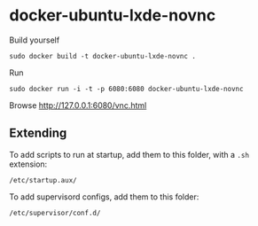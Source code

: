docker-ubuntu-lxde-novnc
=========================


Build yourself
```
sudo docker build -t docker-ubuntu-lxde-novnc .
```

Run
```
sudo docker run -i -t -p 6080:6080 docker-ubuntu-lxde-novnc
```

Browse http://127.0.0.1:6080/vnc.html



Extending
---------

To add scripts to run at startup, add them to this folder, with a ```.sh``` extension:

```
/etc/startup.aux/
```

To add supervisord configs, add them to this folder:
```
/etc/supervisor/conf.d/
```

